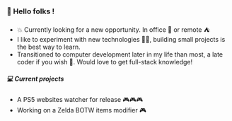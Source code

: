### 👋 Hello folks ! 

- :boom: Currently looking for a new opportunity. In office  :office: or remote  :tent: 
- I like to experiment with new technologies :man_technologist:, building small projects is the best way to learn.
- Transitioned to computer development later in my life than most, a late coder if you wish 🌱. Would love to get full-stack knowledge! 

##### 💻 Current projects

- A PS5 websites watcher for release 🎮🎮🎮
- Working on a Zelda BOTW items modifier 🎮